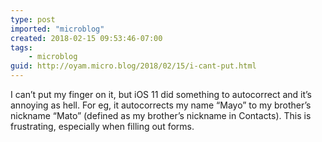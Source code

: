 ```yaml
---
type: post
imported: "microblog"
created: 2018-02-15 09:53:46-07:00
tags:
    - microblog
guid: http://oyam.micro.blog/2018/02/15/i-cant-put.html
---
```

I can’t put my finger on it, but iOS 11 did something to autocorrect and it’s annoying as hell. For eg, it autocorrects my name “Mayo” to my brother’s nickname “Mato” (defined as my brother’s nickname in Contacts). This is frustrating, especially when filling out forms. 
